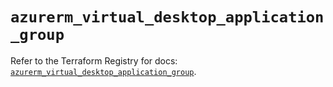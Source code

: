 # `azurerm_virtual_desktop_application_group`

Refer to the Terraform Registry for docs: [`azurerm_virtual_desktop_application_group`](https://registry.terraform.io/providers/hashicorp/azurerm/4.46.0/docs/resources/virtual_desktop_application_group).
